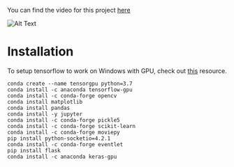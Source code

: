 You can find the video for this project [here](https://photos.app.goo.gl/6uaa7BsiQKfcA94V7)

![Alt Text](https://user-images.githubusercontent.com/22652444/118917577-3167f580-b8ff-11eb-845b-538616d9cd33.gif)


# Installation

To setup tensorflow to work on Windows with GPU, check out [this](https://towardsdatascience.com/setting-up-your-pc-workstation-for-deep-learning-tensorflow-and-pytorch-windows-9099b96035cb) resource.

```
conda create --name tensorgpu python=3.7 
conda install -c anaconda tensorflow-gpu 
conda install -c conda-forge opencv 
conda install matplotlib 
conda install pandas 
conda install -y jupyter 
conda install -c conda-forge pickle5 
conda install -c conda-forge scikit-learn  
conda install -c conda-forge moviepy
pip install python-socketio=4.2.1
conda install -c conda-forge eventlet 
pip install flask
conda install -c anaconda keras-gpu 
```
